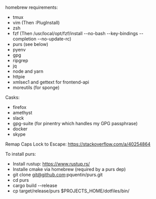 homebrew requirements:

 * tmux
 * vim (Then :PlugInstall)
 * zsh
 * fzf (Then /usr/local/opt/fzf/install --no-bash --key-bindings --completion --no-update-rc)
 * purs (see below)
 * pyenv
 * gpg
 * ripgrep
 * jq
 * node and yarn
 * httpie
 * xmlsec1 and gettext for frontend-api
 * moreutils (for sponge)

Casks:

 * firefox
 * amethyst
 * slack
 * gpg-suite (for pinentry which handles my GPG passphrase)
 * docker
 * skype

Remap Caps Lock to Escape: https://stackoverflow.com/a/40254864

To install purs:

 * Install rustup: https://www.rustup.rs/
 * Installe cmake via homebrew (required by a purs dep)
 * git clone git@github.com:pquentin/purs.git
 * cd purs
 * cargo build --release
 * cp target/release/purs $PROJECTS_HOME/dotfiles/bin/
